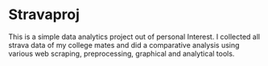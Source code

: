# Stravaproj
This is a simple data analytics project out of personal Interest. I collected all strava data of my college mates and did a comparative analysis using various web scraping, preprocessing, graphical and analytical tools.
